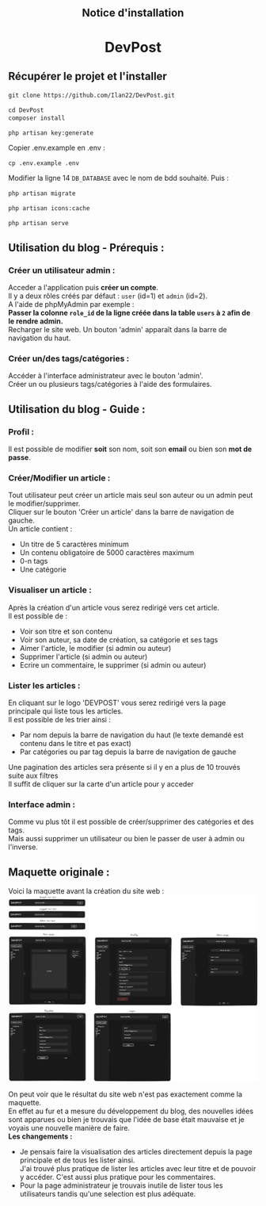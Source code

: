 <h2 align="center">Notice d'installation</h2>
<h1 align="center">DevPost</h1>

## Récupérer le projet et l'installer
```
git clone https://github.com/Ilan22/DevPost.git
```
```
cd DevPost
composer install
```
```
php artisan key:generate
```
Copier .env.example en .env :
```
cp .env.example .env
```
Modifier la ligne 14 `DB_DATABASE` avec le nom de bdd souhaité. Puis :
```
php artisan migrate
```
```
php artisan icons:cache
```
```
php artisan serve
```

## Utilisation du blog - Prérequis :

### Créer un utilisateur admin :
Acceder a l'application puis **créer un compte**.  
Il y a deux rôles créés par défaut : `user` (id=1) et `admin` (id=2).  
A l'aide de phpMyAdmin par exemple :  
**Passer la colonne `role_id` de la ligne créée dans la table `users` à `2` afin de le rendre admin.**  
Recharger le site web. Un bouton 'admin' apparaît dans la barre de navigation du haut.

### Créer un/des tags/catégories :
Accéder à l'interface administrateur avec le bouton 'admin'.  
Créer un ou plusieurs tags/catégories à l'aide des formulaires.

## Utilisation du blog - Guide :

### Profil :
Il est possible de modifier **soit** son nom, soit son **email** ou bien son **mot de passe**.

### Créer/Modifier un article :
Tout utilisateur peut créer un article mais seul son auteur ou un admin peut le modifier/supprimer.  
Cliquer sur le bouton 'Créer un article' dans la barre de navigation de gauche.  
Un article contient : 
- Un titre de 5 caractères minimum
- Un contenu obligatoire de 5000 caractères maximum
- 0-n tags
- Une catégorie

### Visualiser un article :
Après la création d'un article vous serez redirigé vers cet article.  
Il est possible de :
- Voir son titre et son contenu
- Voir son auteur, sa date de création, sa catégorie et ses tags
- Aimer l'article, le modifier (si admin ou auteur)
- Supprimer l'article (si admin ou auteur)
- Ecrire un commentaire, le supprimer (si admin ou auteur)

### Lister les articles :
En cliquant sur le logo 'DEVPOST' vous serez redirigé vers la page principale qui liste tous les articles.  
Il est possible de les trier ainsi :
- Par nom depuis la barre de navigation du haut (le texte demandé est contenu dans le titre et pas exact)
- Par catégories ou par tag depuis la barre de navigation de gauche

Une pagination des articles sera présente si il y en a plus de 10 trouvés suite aux filtres  
Il suffit de cliquer sur la carte d'un article pour y acceder

### Interface admin :
Comme vu plus tôt il est possible de créer/supprimer des catégories et des tags.  
Mais aussi supprimer un utilisateur ou bien le passer de user à admin ou l'inverse.

## Maquette originale :
Voici la maquette avant la création du site web :
![maquette](public/doc/maquette.png)

On peut voir que le résultat du site web n'est pas exactement comme la maquette.  
En effet au fur et a mesure du développement du blog, des nouvelles idées sont apparues ou bien je trouvais que l'idée de base était mauvaise et je voyais une nouvelle manière de faire.  
**Les changements :**
- Je pensais faire la visualisation des articles directement depuis la page principale et de tous les lister ainsi.  
J'ai trouvé plus pratique de lister les articles avec leur titre et de pouvoir y accéder. C'est aussi plus pratique pour les commentaires.
- Pour la page administrateur je trouvais inutile de lister tous les utilisateurs tandis qu'une selection est plus adéquate.
